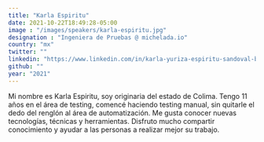 ```yaml
---
title: "Karla Espiritu"
date: 2021-10-22T18:49:28-05:00
image : "/images/speakers/karla-espiritu.jpg"
designation : "Ingeniera de Pruebas @ michelada.io"
country: "mx"
twitter: ""
linkedin: "https://www.linkedin.com/in/karla-yuriza-espiritu-sandoval-b676b854/"
github: ""
year: "2021"
---
```



Mi nombre es Karla Espiritu, soy originaria del estado de Colima. Tengo 11 años en el área de testing, comencé haciendo testing manual, sin quitarle el dedo del renglón al área de automatización. Me gusta conocer nuevas tecnologías, técnicas y herramientas. Disfruto mucho compartir conocimiento y ayudar a las personas a realizar mejor su trabajo.